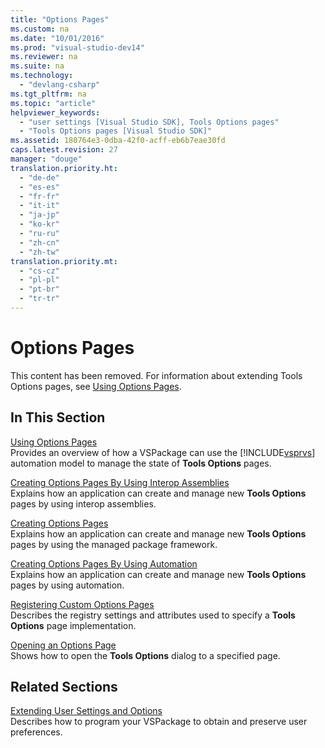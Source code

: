 ```yaml
---
title: "Options Pages"
ms.custom: na
ms.date: "10/01/2016"
ms.prod: "visual-studio-dev14"
ms.reviewer: na
ms.suite: na
ms.technology: 
  - "devlang-csharp"
ms.tgt_pltfrm: na
ms.topic: "article"
helpviewer_keywords: 
  - "user settings [Visual Studio SDK], Tools Options pages"
  - "Tools Options pages [Visual Studio SDK]"
ms.assetid: 180764e3-0dba-42f0-acff-eb6b7eae30fd
caps.latest.revision: 27
manager: "douge"
translation.priority.ht: 
  - "de-de"
  - "es-es"
  - "fr-fr"
  - "it-it"
  - "ja-jp"
  - "ko-kr"
  - "ru-ru"
  - "zh-cn"
  - "zh-tw"
translation.priority.mt: 
  - "cs-cz"
  - "pl-pl"
  - "pt-br"
  - "tr-tr"
---
```

# Options Pages
This content has been removed. For information about extending Tools Options pages, see [Using Options Pages](../misc/using-options-pages.md).  
  
## In This Section  
 [Using Options Pages](../misc/using-options-pages.md)  
 Provides an overview of how a VSPackage can use the [!INCLUDE[vsprvs](../codequality/includes/vsprvs_md.md)] automation model to manage the state of **Tools Options** pages.  
  
 [Creating Options Pages By Using Interop Assemblies](../misc/creating-options-pages-by-using-interop-assemblies.md)  
 Explains how an application can create and manage new **Tools Options** pages by using interop assemblies.  
  
 [Creating Options Pages](../extensibility/creating-options-pages.md)  
 Explains how an application can create and manage new **Tools Options** pages by using the managed package framework.  
  
 [Creating Options Pages By Using Automation](../misc/creating-options-pages-by-using-automation.md)  
 Explains how an application can create and manage new **Tools Options** pages by using automation.  
  
 [Registering Custom Options Pages](../misc/registering-custom-options-pages.md)  
 Describes the registry settings and attributes used to specify a **Tools Options** page implementation.  
  
 [Opening an Options Page](../misc/opening-an-options-page.md)  
 Shows how to open the **Tools Options** dialog to a specified page.  
  
## Related Sections  
 [Extending User Settings and Options](../extensibility/extending-user-settings-and-options.md)  
 Describes how to program your VSPackage to obtain and preserve user preferences.